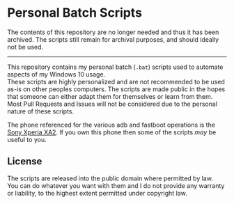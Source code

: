 # Personal Batch Scripts
The contents of this repository are no longer needed and thus it has been archived. The scripts still remain for archival purposes, and should ideally not be used.

---

This repository contains my personal batch (`.bat`) scripts used to automate aspects of my Windows 10 usage.  
These scripts are highly personalized and are not recommended to be used as-is on other peoples computers. The scripts are made public in the hopes that someone can either adapt them for themselves or learn from them.  
Most Pull Requests and Issues will not be considered due to the personal nature of these scripts.

The phone referenced for the various adb and fastboot operations is the [Sony Xperia XA2](https://www.gsmarena.com/sony_xperia_xa2-8986.php). If you own this phone then some of the scripts _may_ be useful to you.

## License
The scripts are released into the public domain where permitted by law.  
You can do whatever you want with them and I do not provide any warranty or liability, to the highest extent permitted under copyright law.
